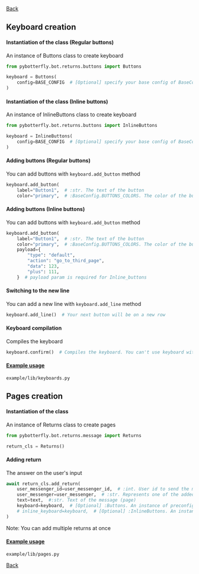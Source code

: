 [Back](https://github.com/Ninzalo/PyBotterfly)

## Keyboard creation

#### Instantiation of the class (Regular buttons)
An instance of Buttons class to create keyboard
```python
from pybotterfly.bot.returns.buttons import Buttons

keyboard = Buttons(
    config=BASE_CONFIG  # [Optional] specify your base config of BaseConfig class if there are any changes. Defaults to BaseConfig
)
```

#### Instantiation of the class (Inline buttons)
An instance of InlineButtons class to create keyboard
```python
from pybotterfly.bot.returns.buttons import InlineButtons

keyboard = InlineButtons(
    config=BASE_CONFIG  # [Optional] specify your base config of BaseConfig class if there are any changes. Defaults to BaseConfig
)
```

#### Adding buttons (Regular buttons)
You can add buttons with `keyboard.add_button` method
```python
keyboard.add_button(
    label="Button1",  # :str. The text of the button
    color="primary",  # :BaseConfig.BUTTONS_COLORS. The color of the button
```

#### Adding buttons (Inline buttons)
You can add buttons with `keyboard.add_button` method
```python
keyboard.add_button(
    label="Button1",  # :str. The text of the button
    color="primary",  # :BaseConfig.BUTTONS_COLORS. The color of the button
    payload={
        "type": "default",
        "action": "go_to_third_page",
        "data": 123,
        "plus": 111,
    }  # payload param is required for Inline_buttons
```

#### Switching to the new line
You can add a new line with `keyboard.add_line` method
```python
keyboard.add_line()  # Your next button will be on a new row
```

#### Keyboard compilation
Compiles the keyboard
```python
keyboard.confirm()  # Compiles the keyboard. You can't use keyboard without using this method
```

#### [Example usage](https://github.com/Ninzalo/PyBotterfly/blob/master/example/lib/keyboards.py)
```shell
example/lib/keyboards.py
```


## Pages creation

#### Instantiation of the class
An instance of Returns class to create pages
```python
from pybotterfly.bot.returns.message import Returns

return_cls = Returns()
```

#### Adding return
The answer on the user's input
```python
await return_cls.add_return(
    user_messenger_id=user_messenger_id,  # :int. User id to send the message
    user_messenger=user_messenger,  # :str. Represents one of the added messengers
    text=text,  #:str. Text of the message (page)
    keyboard=keyboard,  # [Optional] :Buttons. An instance of preconfigured Buttons class. You are not able to add this argument if your keyboard is the instance of InlineButtons class
    # inline_keyboard=keyboard,  # [Optional] :InlineButtons. An instance of preconfigured InlineButtons class. You are not able to add this argument if your keyboard is the instance of Buttons class
)
```
Note: You can add multiple returns at once

#### [Example usage](https://github.com/Ninzalo/PyBotterfly/blob/master/example/lib/pages.py)
```shell
example/lib/pages.py
```


[Back](https://github.com/Ninzalo/PyBotterfly)
